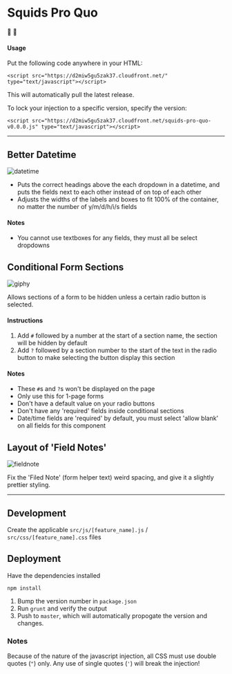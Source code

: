 # Squids Pro Quo

🐙 💯

#### Usage

Put the following code anywhere in your HTML:

    <script src="https://d2miw5gu5zak37.cloudfront.net/" type="text/javascript"></script>

This will automatically pull the latest release.

To lock your injection to a specific version, specify the version:

    <script src="https://d2miw5gu5zak37.cloudfront.net/squids-pro-quo-v0.0.0.js" type="text/javascript"></script>

***

## Better Datetime

![datetime](https://cloud.githubusercontent.com/assets/6847023/15765344/32cd392a-2977-11e6-8d14-48e5b2c6ad56.png)

- Puts the correct headings above the each dropdown in a datetime, and puts the fields next to each other instead of on top of each other
- Adjusts the widths of the labels and boxes to fit 100% of the container, no matter the number of y/m/d/h/i/s fields

#### Notes

- You cannot use textboxes for any fields, they must all be select dropdowns

## Conditional Form Sections

![giphy](https://cloud.githubusercontent.com/assets/6847023/15765398/d30f86a4-2977-11e6-9a50-ae6cad63afb6.gif)

Allows sections of a form to be hidden unless a certain radio button is selected.

#### Instructions

1. Add `#` followed by a number at the start of a section name, the section will be hidden by default
2. Add `?` followed by a section number to the start of the text in the radio button to make selecting the button display this section

#### Notes

- These `#`s and `?`s won't be displayed on the page
- Only use this for 1-page forms
- Don't have a default value on your radio buttons
- Don't have any 'required' fields inside conditional sections
- Date/time fields are 'required' by default, you must select 'allow blank' on all fields for this component

## Layout of 'Field Notes'

![fieldnote](https://cloud.githubusercontent.com/assets/6847023/15765349/3db87796-2977-11e6-865d-3e5107c7561c.png)

Fix the 'Filed Note' (form helper text) weird spacing, and give it a slightly prettier styling.

***

## Development

Create the applicable `src/js/[feature_name].js` / `src/css/[feature_name].css` files

## Deployment

Have the dependencies installed

    npm install

1. Bump the version number in `package.json`
2. Run `grunt` and verify the output
3. Push to `master`, which will automatically propogate the version and changes.

### Notes

Because of the nature of the javascript injection, all CSS must use double quotes (`"`) only. Any use of single quotes (`'`) will break the injection!
